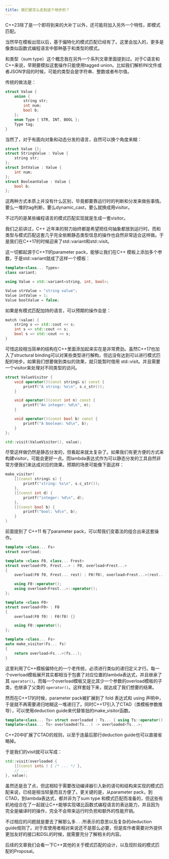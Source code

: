 ```yaml
---
title: 我们是怎么走到这个地步的？
---
```


C++23除了是一个即将到来的大补丁以外，还可能将加入另外一个特性，即模式匹配。

当然早在模板出现以后，基于偏特化的模式匹配已经有了。这里会加入的，更多是像类似函数式编程语言中那种基于和类型的模式。

和类型（sum type）这个概念我在另外一个系列文章里面提到过。对于C语言和C++来说，早期要模拟这套操作只能使用tagged union。比如我们解析INI文件或者JSON字段的时候，可能的类型会是字符串、整数或者布尔值。

传统的做法是：
```c++
struct Value {
    union {
        string str;
        int num;
        bool b;
    };
    enum Type { STR, INT, BOOL };
    Type tag;
}
```

当然了，对于有面向对象和动态分发的语言，自然可以换个角度来糊：

```c++
struct Value {};
struct StringValue : Value {
    string str;
};
struct IntValue : Value {
    int num;
};
struct BooleanValue : Value {
    bool b;
};
```

这两种方式本质上并没有什么区别，毕竟都要靠运行时的判断和分发来做些事情。要么一堆的tag判断，要么dynamic_cast，要么就换成用visitor。

不过巧的是某些编程语言的模式匹配实现就是生成一套visitor。

我们之前讲过，C++ 近年来的努力始终都是希望把任何抽象都放到运行时。而和类型与模式匹配这套几乎完全依赖静态类型信息的操作也自然非常适合这样做。于是我们在C++17的时候迎来了std::variant和std::visit。

这一切都起源于C++11的parameter pack，能够让我们在C++ 模板上添加多个参数，于是std::variant就成了这样一个模板：
```C++
template<class... Types>
class variant;

using Value = std::variant<string, int, bool>;

Value strValue = "string value";
Value intValue = 1;
Value boolValue = false;
```

如果是有模式匹配加持的语言，可以预期的操作会是：
```C++
match (value) {
    string s => std::cout << s;
    int s => std::cout << s;
    bool s => std::cout << s;
}
```
可惜这段相当简单的结构在C++里面添加起来实在是非常费劲。虽然C++17也加入了structural binding可以对某些类型进行解构，但远没有达到可以进行模式匹配的地步。如果我们想要做到类似的效果，就只能暂时借用 std::visit。并且需要一个visitor来处理对不同类型的访问。

```C++
struct ValueVisitor {
    void operator()(const string& s) const {
        printf("A string: %s\n", s.c_str());
    }

    void operator()(const int n) const {
        printf("An integer: %d\n", n);
    }

    void operator()(const bool b) const {
        printf("A boolean: %d\n", b);
    }
};

std::visit(ValueVisitor(), value);
```

尽管这样做仍然是静态分发的，但看起来就太复杂了。如果我们有更方便的方式来构建visitor，可能会更好一点。而lambda表达式作为可以静态分发的工具自然非常方便我们来达成对应的效果。预期的场景可能像下面这样：

```c++
make_visitor(
    [](const string& s) {
        printf("string: %s\n", s.c_str());
    },
    [](const int d) {
        printf("integer: %d\n", d);
    },
    [](const bool b) {
        printf("bool: %d\n", b);
    }
)
```

前面提到了 C++11 有了parameter pack，可以帮我们变着法的组合出来这套操作。

```c++
template <class... Fs>
struct overload;

template <class F0, class... Frest>
struct overload<F0, Frest...> : F0, overload<Frest...>
{
    overload(F0 f0, Frest... rest) : F0(f0), overload<Frest...>(rest...) {}

    using F0::operator();
    using overload<Frest...>::operator();
};

template <class F0>
struct overload<F0> : F0
{
    overload(F0 f0) : F0(f0) {}

    using F0::operator();
};

template <class... Fs>
auto make_visitor(Fs... fs)
{
    return overload<Fs...>(fs...);
}
```

这里利用了C++模板偏特化的一个老传统，必须进行类似的递归定义才行。每一个overload模板展开其实都相当于包裹了对应位置的lambda表达式，并且继承了其 `operator()`。而每一个overload模板又是比其少一个参数的overload模板的子类，也继承了父类的 `operator()`。这样套娃下来，就达成了我们想要的结果。

然而在C++17的时候，parameter pack被扩展到了 fold 表达式和 using 声明中，于是就不再需要递归地糊这一堆递归了。同时C++17引入了CTAD（类模板参数推导），可以使用deduction guide来代替笨拙的make_visitor函数。

```c++
template<class... Ts> struct overloaded : Ts... { using Ts::operator()...; };
template<class... Ts> overloaded(Ts...) -> overloaded<Ts...>;
```

C++20中扩展了CTAD的规则，以至于连最后那行deduction guide也可以直接省略掉。

于是我们的visit就可以写成：
```c++
std::visit(overloaded {
    [](const int& ) { /* ... */ },
    // ...
}, value);
```

虽然还是丑了点，但这相较于需要改动编译器引入新的语句和结构来实现的模式匹配来说，已经是相当轻量而且方便了。更关键的是，从parameter pack，到CTAD，到lambda表达式，都并非为了sum type 和模式匹配而准备的，但这些有机地组合在了一起就让C++能够实现堪比函数式编程语言的表达能力，并且因为完全是编译时的操作，完全不会带来运行时负担和额外的性能开销。

不过相应的问题就是要去了解那么多`...`所表示的意思以及复杂的deduction guide规则了。对于库使用者相对来说还不是那么必要，但是库作者需要对外提供更加友好的接口和DSL的时候，就需要充分了解相关的内容。

后续的文章我们会看一下C++其他的关于模式匹配的设计，以及现阶段的模式匹配的Proposal。